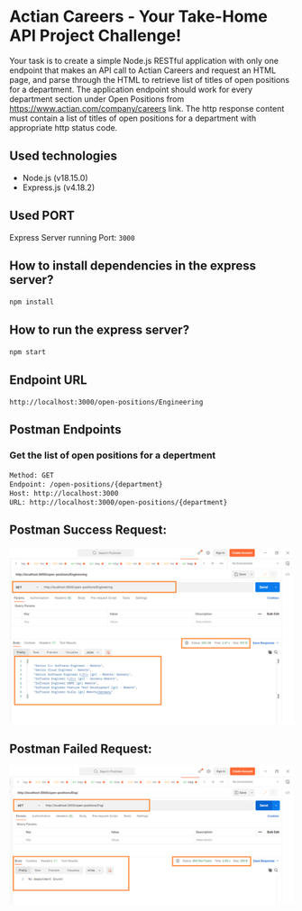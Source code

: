 # Actian Careers - Your Take-Home API Project Challenge!
Your task is to create a simple Node.js RESTful application with only one endpoint that 
makes an API call to Actian Careers and request an HTML page, and parse through the HTML 
to retrieve list of titles of open positions for a department.
The application endpoint should work for every department section under Open Positions
from https://www.actian.com/company/careers link. 
The http response content must contain a list of titles of open positions for a department 
with appropriate http status code.

## Used technologies
- Node.js (v18.15.0)
- Express.js (v4.18.2)

## Used PORT
Express Server running Port: ```3000```

## How to install dependencies in the express server?
`npm install`

## How to run the express server?
`npm start`


## Endpoint URL
`http://localhost:3000/open-positions/Engineering`


## Postman Endpoints

### Get the list of open positions for a depertment
```
Method: GET
Endpoint: /open-positions/{department}
Host: http://localhost:3000
URL: http://localhost:3000/open-positions/{department}
```

## Postman Success Request:
![success message](./success.png)

## Postman Failed Request:
![fail message](./fail.png)

